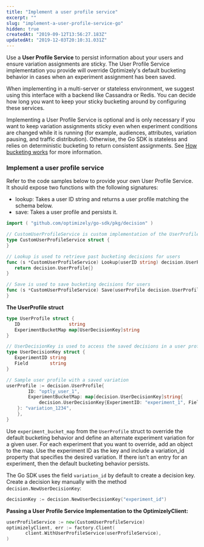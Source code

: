 ```yaml
---
title: "Implement a user profile service"
excerpt: ""
slug: "implement-a-user-profile-service-go"
hidden: true
createdAt: "2019-09-12T13:56:27.183Z"
updatedAt: "2019-12-03T20:10:31.031Z"
---
```

Use a **User Profile Service** to persist information about your users and ensure variation assignments are sticky. The User Profile Service implementation you provide will override Optimizely's default bucketing behavior in cases when an experiment assignment has been saved. 

When implementing in a multi-server or stateless environment, we suggest using this interface with a backend like Cassandra or Redis. You can decide how long you want to keep your sticky bucketing around by configuring these services.

Implementing a User Profile Service is optional and is only necessary if you want to keep variation assignments sticky even when experiment conditions are changed while it is running (for example, audiences, attributes, variation pausing, and traffic distribution). Otherwise, the Go SDK is stateless and relies on deterministic bucketing to return consistent assignments. See [How bucketing works](doc:how-bucketing-works) for more information.
### Implement a user profile service
Refer to the code samples below to provide your own User Profile Service. It should expose two functions with the following signatures:

  * lookup: Takes a user ID string and returns a user profile matching the schema below.
  * save: Takes a user profile and persists it.

```go
import ( "github.com/optimizely/go-sdk/pkg/decision" )

// CustomUserProfileService is custom implementation of the UserProfileService interface
type CustomUserProfileService struct {
}

// Lookup is used to retrieve past bucketing decisions for users
func (s *CustomUserProfileService) Lookup(userID string) decision.UserProfile {
   return decision.UserProfile{}
}

// Save is used to save bucketing decisions for users
func (s *CustomUserProfileService) Save(userProfile decision.UserProfile) {
}

```
**The UserProfile struct** 
```go
type UserProfile struct {
   ID                  string
   ExperimentBucketMap map[UserDecisionKey]string
}

// UserDecisionKey is used to access the saved decisions in a user profile
type UserDecisionKey struct {
   ExperimentID string
   Field        string
}

// Sample user profile with a saved variation
userProfile := decision.UserProfile{
		ID: "optly_user_1",
		ExperimentBucketMap: map[decision.UserDecisionKey]string{
			decision.UserDecisionKey{ExperimentID: "experiment_1", Field: "variation_id" 
    }: "variation_1234",
	},
}
```

Use `experiment_bucket_map` from the `UserProfile` struct to override the default bucketing behavior and define an alternate experiment variation for a given user. For each experiment that you want to override, add an object to the map. Use the experiment ID as the key and include a variation_id property that specifies the desired variation. If there isn't an entry for an experiment, then the default bucketing behavior persists.

The Go SDK uses the field `variation_id` by default to create a decision key. Create a decision key manually with the method `decision.NewUserDecisionKey`: 

```go
decisionKey := decision.NewUserDecisionKey("experiment_id")
```
**Passing a User Profile Service Implementation to the OptimizelyClient:** 
```go
userProfileService := new(CustomUserProfileService)
optimizelyClient, err := factory.Client(
       client.WithUserProfileService(userProfileService),
)

```